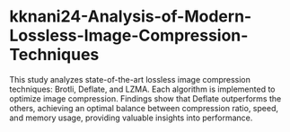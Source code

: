 # kknani24-Analysis-of-Modern-Lossless-Image-Compression-Techniques
This study analyzes state-of-the-art lossless image compression techniques: Brotli, Deflate, and LZMA. Each algorithm is implemented to optimize image compression. Findings show that Deflate outperforms the others, achieving an optimal balance between compression ratio, speed, and memory usage, providing valuable insights into performance.
